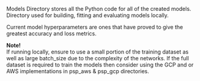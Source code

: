 Models Directory stores all the Python code for all of the created models.
Directory used for building, fitting and evaluating models locally.
<br>

Current model hyperparameters are ones that have proved to give the greatest accuracy and loss metrics.

**Note!** <br>
If running locally, ensure to use a small portion of the training dataset as well as large batch_size due to the complexity of the networks. If the full dataset is required to train the models then consider using the GCP and or AWS implementations in psp_aws & psp_gcp directories.
